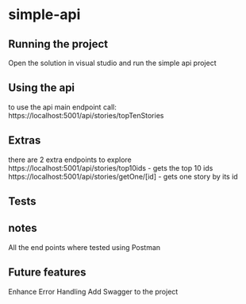 # simple-api

## Running the project

Open the solution in visual studio and run the simple api project

## Using the api

to use the api main endpoint call: https://localhost:5001/api/stories/topTenStories

## Extras

there are 2 extra endpoints to explore 
https://localhost:5001/api/stories/top10ids - gets the top 10 ids 
https://localhost:5001/api/stories/getOne/[id] - gets one story by its id 

## Tests

## notes 

All the end points where tested using Postman 


## Future features 

Enhance Error Handling 
Add Swagger to the project 
